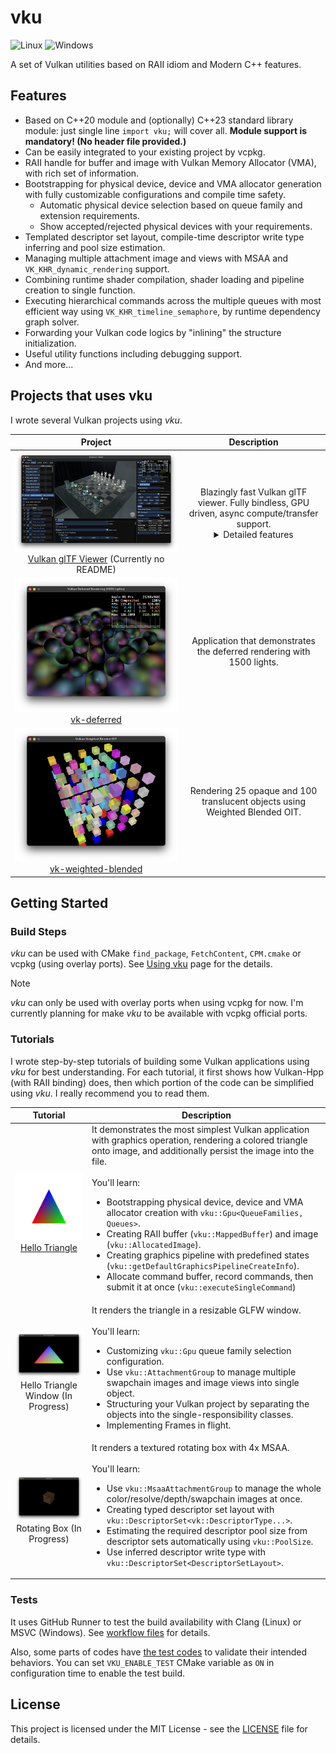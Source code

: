 # vku

![Linux](https://github.com/stripe2933/vku/actions/workflows/linux.yml/badge.svg)
![Windows](https://github.com/stripe2933/vku/actions/workflows/windows.yml/badge.svg)

A set of Vulkan utilities based on RAII idiom and Modern C++ features.

## Features

- Based on C++20 module and (optionally) C++23 standard library module: just single line `import vku;` will cover all. **Module support is mandatory! (No header file provided.)**
- Can be easily integrated to your existing project by vcpkg.
- RAII handle for buffer and image with Vulkan Memory Allocator (VMA), with rich set of information.
- Bootstrapping for physical device, device and VMA allocator generation with fully customizable configurations and compile time safety.
  - Automatic physical device selection based on queue family and extension requirements.
  - Show accepted/rejected physical devices with your requirements.
- Templated descriptor set layout, compile-time descriptor write type inferring and pool size estimation.
- Managing multiple attachment image and views with MSAA and `VK_KHR_dynamic_rendering` support.
- Combining runtime shader compilation, shader loading and pipeline creation to single function.
- Executing hierarchical commands across the multiple queues with most efficient way using `VK_KHR_timeline_semaphore`, by runtime dependency graph solver.
- Forwarding your Vulkan code logics by "inlining" the structure initialization.
- Useful utility functions including debugging support.
- And more...

## Projects that uses vku

I wrote several Vulkan projects using *vku*.

|                                                                                                        Project                                                                                                        |                                                                                                                                                                                                                                                                                                                                                                                                                                                                                                                                                                                                              Description                                                                                                                                                                                                                                                                                                                                                                                                                                                                                                                                                                                                               |
|:---------------------------------------------------------------------------------------------------------------------------------------------------------------------------------------------------------------------:|:--------------------------------------------------------------------------------------------------------------------------------------------------------------------------------------------------------------------------------------------------------------------------------------------------------------------------------------------------------------------------------------------------------------------------------------------------------------------------------------------------------------------------------------------------------------------------------------------------------------------------------------------------------------------------------------------------------------------------------------------------------------------------------------------------------------------------------------------------------------------------------------------------------------------------------------------------------------------------------------------------------------------------------------------------------------------------------------------------------------------------------------------------------------------------------------------------------------------------------------:|
|                         ![Vulkan glTF Viewer screenshot](docs/images/showcase/vk-gltf-viewer.png)<br>[Vulkan glTF Viewer](https://github.com/stripe2933/vk-gltf-viewer) (Currently no README)                         | Blazingly fast Vulkan glTF viewer. Fully bindless, GPU driven, async compute/transfer support.<br><details><summary>Detailed features</summary><ul><li>Fully bindless (descriptor set only updated in the model loading time), vertex pulling based, and GPU driven indirect rendering. **All scene nodes can be rendered with up to 8 draw calls** regardless of their material properties and complexity.</li><li>PBR (physical based rendering) + IBL (image based lighting), support **asynchronous runtime spherical harmonics and prefiltered map generation using only compute shader**.</li><li>Can render opaque, alpha tested (using Alpha to Coverage) and translucent (using Weighted Blended OIT) materials.</li><li>**Directly memcpy the glTF buffer memory into GPU using multi-thread, dedicated transfer queue without pre-processing**, makes faster resource loading time.</li><li>Unlimited texture coordinate indices count (can render a primitive that has arbitrary `TEXCOORD_<i>`) using buffer device address approach.</li><li>Pixel-perfect mouse picking, outline rendering and transformation gizmo for scene nodes.</li><li>Can mainpulate the node visibility based on hierarchy.</li></ul></details> |
|                 ![vk-deferred screenshot](https://github.com/stripe2933/vk-deferred/blob/main/doc/images/running-screenshot.png?raw=true)<br>[vk-deferred](https://github.com/stripe2933/vk-deferred)                 |                                                                                                                                                                                                                                                                                                                                                                                                                                                                                                                                                                                 Application that demonstrates the deferred rendering with 1500 lights.                                                                                                                                                                                                                                                                                                                                                                                                                                                                                                                                                                                 |
| ![vk-weighted-blended screenshot](https://github.com/stripe2933/vk-weighted-blended/blob/main/doc/images/running-screenshot.png?raw=true)<br>[vk-weighted-blended](https://github.com/stripe2933/vk-weighted-blended) |                                                                                                                                                                                                                                                                                                                                                                                                                                                                                                                                                                              Rendering 25 opaque and 100 translucent objects using Weighted Blended OIT.                                                                                                                                                                                                                                                                                                                                                                                                                                                                                                                                                                               |

## Getting Started

### Build Steps

*vku* can be used with CMake `find_package`, `FetchContent`, `CPM.cmake` or vcpkg (using overlay ports). See [Using vku](docs/using-vku.md) page for the details.

> [!NOTE]
> *vku* can only be used with overlay ports when using vcpkg for now. I'm currently planning for make *vku* to be available with vcpkg official ports.

### Tutorials

I wrote step-by-step tutorials of building some Vulkan applications using *vku* for best understanding. For each tutorial, it first shows how Vulkan-Hpp (with RAII binding) does, then which portion of the code can be simplified using *vku*. I really recommend you to read them.

|                                             Tutorial                                              | Description                                                                                                                                                                                                                                                                                                                                                                                                                                                                                                                                                                                                                        |
|:-------------------------------------------------------------------------------------------------:|------------------------------------------------------------------------------------------------------------------------------------------------------------------------------------------------------------------------------------------------------------------------------------------------------------------------------------------------------------------------------------------------------------------------------------------------------------------------------------------------------------------------------------------------------------------------------------------------------------------------------------|
|  ![Tutorial 1](docs/images/hello-triangle/final.png)<br>[Hello Triangle](docs/hello-triangle.md)  | It demonstrates the most simplest Vulkan application with graphics operation, rendering a colored triangle onto image, and additionally persist the image into the file.<br><br>You'll learn: <br><ul><li>Bootstrapping physical device, device and VMA allocator creation with `vku::Gpu<QueueFamilies, Queues>`.</li><li>Creating RAII buffer (`vku::MappedBuffer`) and image (`vku::AllocatedImage`).</li><li>Creating graphics pipeline with predefined states (`vku::getDefaultGraphicsPipelineCreateInfo`).</li><li>Allocate command buffer, record commands, then submit it at once (`vku::executeSingleCommand`)</li></ul> |
| ![Tutorial 2](docs/images/hello-triangle-window/final.png)<br>Hello Triangle Window (In Progress) | It renders the triangle in a resizable GLFW window.<br><br>You'll learn: <ul><li>Customizing `vku::Gpu` queue family selection configuration.</li><li>Use `vku::AttachmentGroup` to manage multiple swapchain images and image views into single object.</li><li>Structuring your Vulkan project by separating the objects into the single-responsibility classes.</li><li>Implementing Frames in flight.</li></ul>                                                                                                                                                                                                                |
|          ![Tutorial 3](docs/images/rotating-box/final.png)<br>Rotating Box (In Progress)          | It renders a textured rotating box with 4x MSAA.<br><br>You'll learn: <ul><li>Use `vku::MsaaAttachmentGroup` to manage the whole color/resolve/depth/swapchain images at once.</li><li>Creating typed descriptor set layout with `vku::DescriptorSet<vk::DescriptorType...>`.</li><li>Estimating the required descriptor pool size from descriptor sets automatically using `vku::PoolSize`.</li><li>Use inferred descriptor write type with `vku::DescriptorSet<DescriptorSetLayout>`.</li></ul>                                                                                                                                  |

### Tests

It uses GitHub Runner to test the build availability with Clang (Linux) or MSVC (Windows). See [workflow files](.github/workflows) for details.

Also, some parts of codes have [the test codes](test) to validate their intended behaviors. You can set `VKU_ENABLE_TEST` CMake variable as `ON` in configuration time to enable the test build.

## License

This project is licensed under the MIT License - see the [LICENSE](LICENSE.txt) file for details.